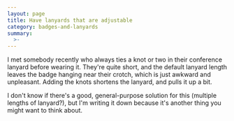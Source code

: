 ```yaml
---
layout: page
title: Have lanyards that are adjustable
category: badges-and-lanyards
summary:
  >-
---
```


I met somebody recently who always ties a knot or two in their conference lanyard before wearing it.
They're quite short, and the default lanyard length leaves the badge hanging near their crotch, which is just awkward and unpleasant.
Adding the knots shortens the lanyard, and pulls it up a bit.

I don't know if there's a good, general-purpose solution for this (multiple lengths of lanyard?), but I'm writing it down because it's another thing you might want to think about.
